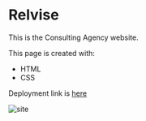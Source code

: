 # Relvise
This is the Consulting Agency website.

This page is created with:
- HTML
- CSS

Deployment link is [here](https://golosova76.github.io/Relvise/)

![site](site.png 'https://golosova76.github.io/Relvise/')
